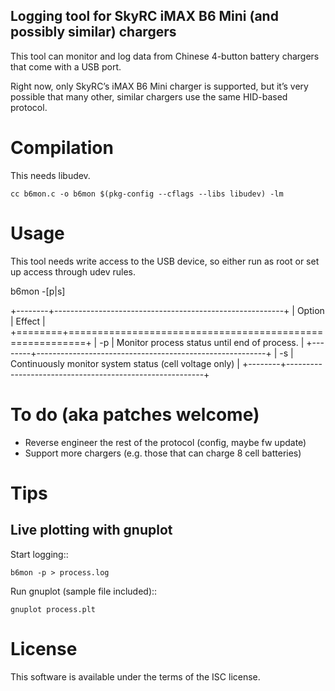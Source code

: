 Logging tool for SkyRC iMAX B6 Mini (and possibly similar) chargers
-------------------------------------------------------------------

This tool can monitor and log data from Chinese 4-button battery chargers that
come with a USB port.

Right now, only SkyRC’s iMAX B6 Mini charger is supported, but it’s very
possible that many other, similar chargers use the same HID-based protocol.

Compilation
===========

This needs libudev.

``cc b6mon.c -o b6mon $(pkg-config --cflags --libs libudev) -lm``

Usage
=====

This tool needs write access to the USB device, so either run as root or set
up access through udev rules.

b6mon -[p|s]

+--------+---------------------------------------------------------+
| Option | Effect                                                  |
+========+=========================================================+
| -p     | Monitor process status until end of process.            |
+--------+---------------------------------------------------------+
| -s     | Continuously monitor system status (cell voltage only)  |
+--------+---------------------------------------------------------+

To do (aka patches welcome)
===========================

* Reverse engineer the rest of the protocol (config, maybe fw update)
* Support more chargers (e.g. those that can charge 8 cell batteries)

Tips
====

Live plotting with gnuplot
--------------------------

Start logging::

    b6mon -p > process.log

Run gnuplot (sample file included)::

    gnuplot process.plt

License
=======

This software is available under the terms of the ISC license.
